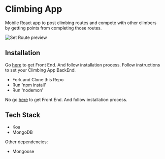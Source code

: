 # Climbing App

Mobile React app to post climbing routes and compete with other climbers by getting points from completing those routes.

![Set Route preview](https://s3-eu-west-1.amazonaws.com/climbing-kd/custom/Screen+Shot+2017-10-23+at+18.13.01.png)

## Installation

Go [here](https://github.com/KarinaDavtyan/Climbing-App-Front-end) to get Front End. And follow installation process.
Follow instructions to set your Climbing App BackEnd.

* Fork and Clone this Repo
* Run 'npm install'
* Run 'nodemon'

No go [here](https://github.com/KarinaDavtyan/Climbing-App-Front-end) to get Front End. And follow installation process.

## Tech Stack

* Koa
* MongoDB

Other dependencies:

* Mongoose
